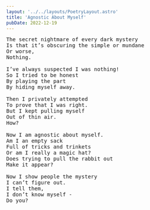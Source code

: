 ```yaml
---
layout: '../../layouts/PoetryLayout.astro'
title: 'Agnostic About Myself'
pubDate: 2022-12-19
---
```


<pre>
The secret nightmare of every dark mystery
Is that it’s obscuring the simple or mundane
Or worse,
Nothing.

I’ve always suspected I was nothing!
So I tried to be honest
By playing the part
By hiding myself away.

Then I privately attempted
To prove that I was right.
But I kept pulling myself
Out of thin air.
How?

Now I am agnostic about myself.
Am I an empty sack
Full of tricks and trinkets
Or am I really a magic hat?
Does trying to pull the rabbit out
Make it appear?

Now I show people the mystery
I can’t figure out.
I tell them,
I don’t know myself -
Do you?
</pre>
